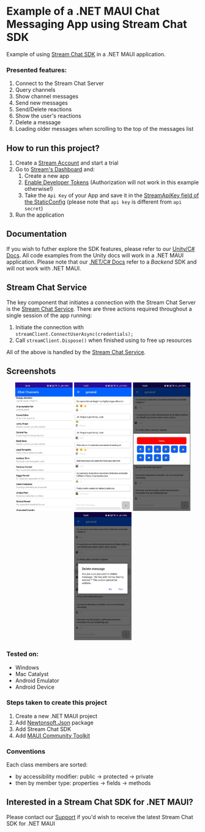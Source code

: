 # Example of a .NET MAUI Chat Messaging App using Stream Chat SDK
Example of using [Stream Chat SDK](https://getstream.io/chat/docs/unity/?language=unity) in a .NET MAUI application.

### Presented features:
1. Connect to the Stream Chat Server
2. Query channels
3. Show channel messages
4. Send new messages
5. Send/Delete reactions
6. Show the user's reactions
7. Delete a message
8. Loading older messages when scrolling to the top of the messages list

## How to run this project?
1. Create a [Stream Account](https://getstream.io/try-for-free/) and start a trial
2. Go to [Stream's Dashboard](https://dashboard.getstream.io/) and:
    1. Create a new app
    2. [Enable Developer Tokens](https://getstream.io/chat/docs/unity/tokens_and_authentication/?language=unity#developer-tokens) (Authorization will not work in this example otherwise!)
    3. Take the `Api Key` of your App and save it in the [StreamApiKey field of the StaticConfig](https://github.com/sierpinskid/stream-chat-dotnet-maui/blob/main/StreamChatMaui/StaticConfig.cs) (please note that `api key` is different from `api secret`)
3. Run the application

## Documentation
If you wish to futher explore the SDK features, please refer to our [Unity/C# Docs](https://getstream.io/chat/docs/unity/?language=unity). All code examples from the Unity docs will work in a .NET MAUI application. Please note that our [.NET/C# Docs](https://getstream.io/chat/docs/dotnet-csharp/?language=csharp) refer to a *Backend* SDK and will not work with .NET MAUI.

## Stream Chat Service
The key component that initiates a connection with the Stream Chat Server is the [Stream Chat Service](https://github.com/sierpinskid/stream-chat-dotnet-maui/blob/main/StreamChatMaui/Services/StreamChatService.cs). There are three actions required throughout a single session of the app running:
1. Initiate the connection with `streamClient.ConnectUserAsync(credentials);`
2. Call `streamClient.Dispose()` when finished using to free up resources

All of the above is handled by the [Stream Chat Service](https://github.com/sierpinskid/stream-chat-dotnet-maui/blob/main/StreamChatMaui/Services/StreamChatService.cs).

## Screenshots
<p float="left" align="center">
  <img src="docs/1.jpg" style="width: 24%; min-width: 150px;" />
  <img src="docs/2.jpg" style="width: 24%; min-width: 150px;" />
  <img src="docs/3.jpg" style="width: 24%; min-width: 150px;" />
  <img src="docs/4.jpg" style="width: 24%; min-width: 150px;" />
</p>

### Tested on:
- Windows
- Mac Catalyst
- Android Emulator
- Android Device

### Steps taken to create this project
1. Create a new .NET MAUI project
2. Add [Newtonsoft.Json](https://www.nuget.org/packages/Newtonsoft.Json/) package
3. Add Stream Chat SDK
4. Add [MAUI Community Toolkit](https://learn.microsoft.com/en-us/dotnet/communitytoolkit/maui/get-started?tabs=CommunityToolkitMaui)

### Conventions
Each class members are sorted:
- by accessibility modifier: public -> protected -> private
- then by member type: properties -> fields -> methods

## Interested in a Stream Chat SDK for .NET MAUI?
Please contact our [Support](https://getstream.io/contact/support/) if you'd wish to receive the latest Stream Chat SDK for .NET MAUI
